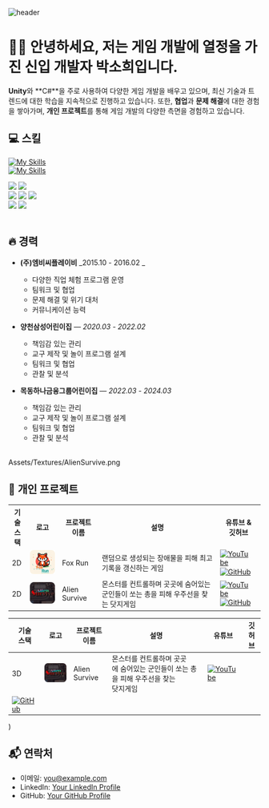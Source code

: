 ![header](https://capsule-render.vercel.app/api?type=waving&color=FAD0C9&height=300&section=header&text=SoHee's%20GitHub&fontSize=90&fontColor=000000&animation=fadeIn&textAlign=center&lineHeight=70)

# 🧑‍💻 안녕하세요, 저는 **게임 개발**에 열정을 가진 **신입 개발자** **박소희**입니다.
**Unity**와 **C#**을 주로 사용하여 다양한 게임 개발을 배우고 있으며, 최신 기술과 트렌드에 대한 학습을 지속적으로 진행하고 있습니다. 또한, **협업**과 **문제 해결**에 대한 경험을 쌓아가며, **개인 프로젝트**를 통해 게임 개발의 다양한 측면을 경험하고 있습니다.

## 💻 스킬
  [![My Skills](https://skillicons.dev/icons?i=visualstudio,ps,pr&theme=light)](https://skillicons.dev)
  <br>
  [![My Skills](https://skillicons.dev/icons?i=unity,unreal&theme=light)](https://skillicons.dev)
  
<div>
  <img src="https://img.shields.io/badge/c-A8B9CC?style=for-the-badge&logo=c&logoColor=white">
  <img src="https://img.shields.io/badge/c++-00599C?style=for-the-badge&logo=c%2B%2B&logoColor=white">
</div>
<div>
  <img src="https://img.shields.io/badge/Photon-004480?style=for-the-badge&logo=Photon&logoColor=white">
  <img src="https://img.shields.io/badge/JavaScript-F7DF1E?style=for-the-badge&logo=JavaScript&logoColor=white">
  <img src="https://img.shields.io/badge/jquery-0769AD?style=for-the-badge&logo=jqueryt&logoColor=white">
</div>
<div>
   <img src="https://img.shields.io/badge/Notion-000000?style=for-the-badge&logo=Notion&logoColor=white">
   <img src="https://img.shields.io/badge/github-181717?style=for-the-badge&logo=github&logoColor=white">
</div>

<br>

## 🔥 경력
- **(주)엠비씨플레이비**
  _2015.10 - 2016.02 _  
  - 다양한 직업 체험 프로그램 운영
  - 팀워크 및 협업
  - 문제 해결 및 위기 대처
  - 커뮤니케이션 능력

  
- **양천삼성어린이집** — 
  _2020.03 - 2022.02_  
  - 책임감 있는 관리
  - 교구 제작 및 놀이 프로그램 설계
  - 팀워크 및 협업
  - 관찰 및 분석
 
      
- **목동하나금융그룹어린이집** — 
  _2022.03 - 2024.03_  
  - 책임감 있는 관리
  - 교구 제작 및 놀이 프로그램 설계
  - 팀워크 및 협업
  - 관찰 및 분석
  
<br>
Assets/Textures/AlienSurvive.png

## 📁 개인 프로젝트
<table>
  <tr>
    <th>기술<br>스택</th>
    <th>로고</th>
    <th>프로젝트<br>이름</th>
    <th>설명</th>
    <th>유튜브 &<br> 깃허브</th>
  </tr>
  <tr>
    <td>2D</td>
    <td><img src="https://github.com/SoheePak/Fox-Run/blob/main/FoxRun.png" width="100"></td>
    <td>Fox Run</td>
    <td>랜덤으로 생성되는 장애물을 피해 최고 기록을 갱신하는 게임</td>
    <td>
      <a href="https://www.youtube.com/watch?v=l-FfQ7vgngI">
        <img src="https://img.shields.io/badge/-YouTube-FF0000?logo=youtube&logoColor=white" alt="YouTube" style="vertical-align: middle; width: 50px; height: 20px; margin-right: 10px;">
      </a>
      <br>
      <a href="https://github.com/SoheePak/Alien-Survive">
        <img src="https://img.shields.io/badge/github-181717?style=for-the-badge&logo=github&logoColor=white" alt="GitHub" style="vertical-align: middle; width: 50px; height: 20px;">
      </a>
    </td>
  </tr>
  
  <tr>
    <td>2D</td>
    <td><img src="https://github.com/SoheePak/Alien-Survive/blob/main/Assets/Textures/AlienSurvive.png" width="100"></td>
    <td>Alien Survive</td>
    <td>몬스터를 컨트롤하며 곳곳에 숨어있는 군인들이 쏘는 총을 피해 우주선을 찾는 닷지게임</td>
    <td>
      <a href="https://www.youtube.com/watch?v=OVKHDBRUK1k">
        <img src="https://img.shields.io/badge/-YouTube-FF0000?logo=youtube&logoColor=white" alt="YouTube" style="vertical-align: middle; width: 50px; height: 20px; margin-right: 10px;">
      </a>
      <br>
      <a href="https://github.com/SoheePak/Alien-Survive">
        <img src="https://img.shields.io/badge/github-181717?style=for-the-badge&logo=github&logoColor=white" alt="GitHub" style="vertical-align: middle; width: 50px; height: 20px;">
      </a>
    </td>
  </tr>
</table>



|기술<br>스택|로고|프로젝트<br>이름|설명|유튜브| 깃허브|
|-------|----|------------|----|----|------|
|3D| <img src="https://github.com/SoheePak/Alien-Survive/blob/main/Assets/Textures/AlienSurvive.png" width="100">|Alien Survive|몬스터를 컨트롤하며 곳곳에 숨어있는 군인들이 쏘는 총을 피해 우주선을 찾는<br>닷지게임|[![YouTube](https://img.shields.io/badge/-YouTube-FF0000?logo=youtube&logoColor=white)](https://www.youtube.com/watch?v=OVKHDBRUK1k)|
[![GitHub](https://img.shields.io/badge/github-181717?style=for-the-badge&logo=github&logoColor=white)](https://github.com/SoheePak/Alien-Survive)|
)





## 📬 연락처
- 이메일: [you@example.com](mailto:you@example.com)
- LinkedIn: [Your LinkedIn Profile](https://www.linkedin.com/in/your-linkedin)
- GitHub: [Your GitHub Profile](https://github.com/YourUsername)

